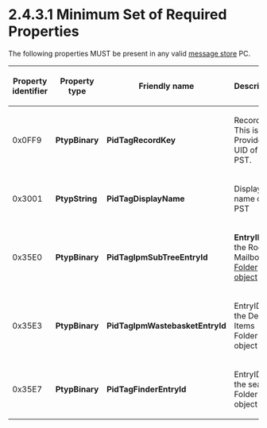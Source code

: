 <html dir="LTR" xmlns:mshelp="http://msdn.microsoft.com/mshelp" xmlns:ddue="http://ddue.schemas.microsoft.com/authoring/2003/5" xmlns:xlink="http://www.w3.org/1999/xlink" xmlns:tool="http://www.microsoft.com/tooltip">
    <head>
        <meta http-equiv="Content-Type" content="text/html; CHARSET=utf-8"></meta>
        <meta name="save" content="history"></meta>
        <title>2.4.3.1 Minimum Set of Required Properties</title>
        <xml>
            <mshelp:toctitle title="2.4.3.1 Minimum Set of Required Properties"></mshelp:toctitle>
            <mshelp:rltitle title="[MS-PST]: Minimum Set of Required Properties"></mshelp:rltitle>
            <mshelp:keyword index="A" term="5493a0eb-0356-4e88-b4f5-0433ce0a93fa"></mshelp:keyword>
            <mshelp:attr name="DCSext.ContentType" value="open specification"></mshelp:attr>
            <mshelp:attr name="AssetID" value="5493a0eb-0356-4e88-b4f5-0433ce0a93fa"></mshelp:attr>
            <mshelp:attr name="TopicType" value="kbRef"></mshelp:attr>
            <mshelp:attr name="DCSext.Title" value="[MS-PST]: Minimum Set of Required Properties" />
        </xml>
    </head>
    <body>
        <div id="header">
            <h1 class="heading">2.4.3.1 Minimum Set of Required Properties</h1>
        </div>
        <div id="mainSection">
            <div id="mainBody">
                <div id="allHistory" class="saveHistory"></div>
                <div id="sectionSection0" class="section" name="collapseableSection">
                    

<p>The following properties MUST be present in any valid <a href="08220cc9-69b1-4072-a2e7-2a0ff201d505.md#gt_fda94a53-448d-48d5-9991-176c530ff597">message store</a> PC.</p>

<table>
 <thead>
  <tr>
   <th>
   <p>Property identifier</p>
   </th>
   <th>
   <p>Property
   type</p>
   </th>
   <th>
   <p>Friendly
   name</p>
   </th>
   <th>
   <p>Description</p>
   </th>
  </tr>
 </thead>
 <tr>
  <td>
  <p>0x0FF9</p>
  </td>
  <td>
  <p><b>PtypBinary</b></p>
  </td>
  <td>
  <p><b>PidTagRecordKey</b></p>
  </td>
  <td>
  <p>Record
  key. This is the Provider UID of this PST.</p>
  </td>
 </tr>
 <tr>
  <td>
  <p>0x3001</p>
  </td>
  <td>
  <p><b>PtypString</b></p>
  </td>
  <td>
  <p><b>PidTagDisplayName</b></p>
  </td>
  <td>
  <p>Display
  name of PST</p>
  </td>
 </tr>
 <tr>
  <td>
  <p>0x35E0</p>
  </td>
  <td>
  <p><b>PtypBinary</b></p>
  </td>
  <td>
  <p><b>PidTagIpmSubTreeEntryId</b></p>
  </td>
  <td>
  <p><b>EntryID</b>
  of the Root Mailbox <a href="08220cc9-69b1-4072-a2e7-2a0ff201d505.md#gt_0682daa7-c1b8-419b-8a32-6048833d0b72">Folder
  object</a></p>
  </td>
 </tr>
 <tr>
  <td>
  <p>0x35E3</p>
  </td>
  <td>
  <p><b>PtypBinary</b></p>
  </td>
  <td>
  <p><b>PidTagIpmWastebasketEntryId</b></p>
  </td>
  <td>
  <p>EntryID
  of the Deleted Items Folder object</p>
  </td>
 </tr>
 <tr>
  <td>
  <p>0x35E7</p>
  </td>
  <td>
  <p><b>PtypBinary</b></p>
  </td>
  <td>
  <p><b>PidTagFinderEntryId                 
  </b></p>
  </td>
  <td>
  <p>EntryID
  of the search Folder object</p>
  </td>
 </tr>
</table>

<p> </p>
                </div>
            </div>
        </div>
    </body>
</html>
